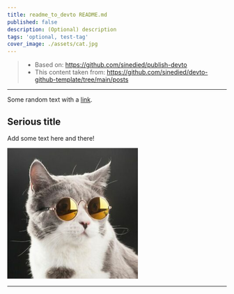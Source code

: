 ```yaml
---
title: readme_to_devto README.md
published: false
description: (Optional) description
tags: 'optional, test-tag'
cover_image: ./assets/cat.jpg
---
```


> 
> * Based on: https://github.com/sinedied/publish-devto 
> * This content taken from: https://github.com/sinedied/devto-github-template/tree/main/posts
>

---

Some random text with a [link](https://code.visualstudio.com).

## Serious title

Add some text here and there!

![and some pictures too](./assets/cat.jpg)

----

